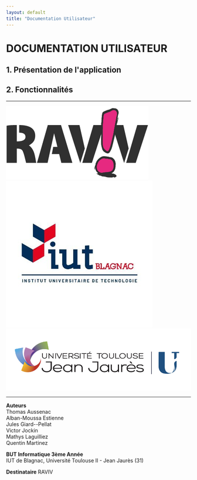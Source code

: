 ```yaml
---
layout: default
title: "Documentation Utilisateur"
---
```

# DOCUMENTATION UTILISATEUR

## 1. Présentation de l'application
## 2. Fonctionnalités

---

![RAVIV](assets/img/raviv.png)
![IUT de Blagnac](assets/img/iut-blagnac.jpg)
![Université Toulouse II - Jean Jaurès](assets/img/ut2j.jpg)

---

**Auteurs**  
Thomas Aussenac  
Alban-Moussa Estienne  
Jules Giard--Pellat  
Victor Jockin  
Mathys Laguilliez  
Quentin Martinez  

**BUT Informatique 3ème Année**  
IUT de Blagnac, Université Toulouse II - Jean Jaurès (31)

**Destinataire**
RAVIV